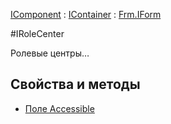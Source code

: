 ﻿---
Title: Компонент IRoleCenter
Keywords: IRoleCenter
Link: .Cmd2.IRoleCenter
---

[IComponent](topic:.Custom.ComClasses.IComponent) : [IContainer](topic:.Custom.ComClasses.IContainer) : [Frm.IForm](topic:.Custom.ComClasses.Frm.IForm.Default)

#IRoleCenter

Ролевые центры…

## Свойства и методы

* [Поле Accessible](topic:.Custom.ComClasses.Cmd.IRoleCenter.Accessible)
